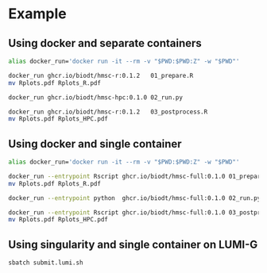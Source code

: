 # Example

## Using docker and separate containers

```bash
alias docker_run='docker run -it --rm -v "$PWD:$PWD:Z" -w "$PWD"'

docker_run ghcr.io/biodt/hmsc-r:0.1.2   01_prepare.R
mv Rplots.pdf Rplots_R.pdf

docker_run ghcr.io/biodt/hmsc-hpc:0.1.0 02_run.py

docker_run ghcr.io/biodt/hmsc-r:0.1.2   03_postprocess.R
mv Rplots.pdf Rplots_HPC.pdf
```

## Using docker and single container

```bash
alias docker_run='docker run -it --rm -v "$PWD:$PWD:Z" -w "$PWD"'

docker_run --entrypoint Rscript ghcr.io/biodt/hmsc-full:0.1.0 01_prepare.R
mv Rplots.pdf Rplots_R.pdf

docker_run --entrypoint python  ghcr.io/biodt/hmsc-full:0.1.0 02_run.py

docker_run --entrypoint Rscript ghcr.io/biodt/hmsc-full:0.1.0 03_postprocess.R
mv Rplots.pdf Rplots_HPC.pdf
```

## Using singularity and single container on LUMI-G

```bash
sbatch submit.lumi.sh
```
